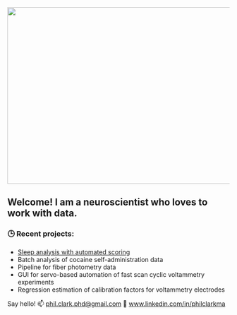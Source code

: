 
<img src="https://user-images.githubusercontent.com/63692324/137978421-d1272248-bdd4-428c-9f29-7a51a2a51d9d.gif" width="900" height="400"/>


## Welcome! I am a neuroscientist who loves to work with data.

### 🕒 **Recent projects:**
- [Sleep analysis with automated scoring](https://github.com/PhilClarkPhD/sleep)
- Batch analysis of cocaine self-administration data
- Pipeline for fiber photometry data
- GUI for servo-based automation of fast scan cyclic voltammetry experiments
- Regression estimation of calibration factors for voltammetry electrodes 

Say hello!
📫 phil.clark.phd@gmail.com
🔗 www.linkedin.com/in/philclarkma


<!--
**PhilClarkPhD/PhilClarkPhD** is a ✨ _special_ ✨ repository because its `README.md` (this file) appears on your GitHub profile.

Here are some ideas to get you started:

- 🔭 I’m currently working on ...
- 🌱 I’m currently learning ...
- 👯 I’m looking to collaborate on ...
- 🤔 I’m looking for help with ...
- 💬 Ask me about ...
- 📫 How to reach me: ...
- 😄 Pronouns: ...
- ⚡ Fun fact: ...
-->
